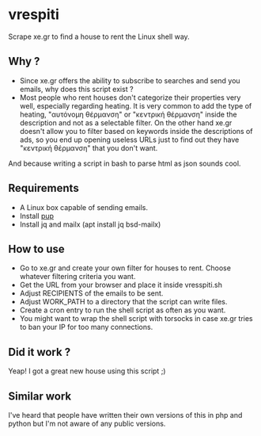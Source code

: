 # vrespiti

Scrape xe.gr to find a house to rent the Linux shell way.

## Why ?

- Since xe.gr offers the ability to subscribe to searches and send you emails, why does this script exist ?
- Most people who rent houses don't categorize their properties very well, especially regarding heating. It is
very common to add the type of heating, "αυτόνομη θέρμανση" or "κεντρική θέρμανση" inside the description and not
as a selectable filter. On the other hand xe.gr doesn't allow you to filter based on keywords inside the
descriptions of ads, so you end up opening useless URLs just to find out they have "κεντρική θέρμανση" that you
don't want.

And because writing a script in bash to parse html as json sounds cool.

## Requirements

 * A Linux box capable of sending emails.
 * Install [pup](https://github.com/ericchiang/pup)
 * Install jq and mailx (apt install jq bsd-mailx)

## How to use

 * Go to xe.gr and create your own filter for houses to rent. Choose whatever filtering criteria you want.
 * Get the URL from your browser and place it inside vresspiti.sh
 * Adjust RECIPIENTS of the emails to be sent.
 * Adjust WORK_PATH to a directory that the script can write files.
 * Create a cron entry to run the shell script as often as you want.
 * You might want to wrap the shell script with torsocks in case xe.gr tries to ban your IP for too many connections.

## Did it work ?

Yeap! I got a great new house using this script ;)

## Similar work

I've heard that people have written their own versions of this in php and python but I'm not aware of any public versions.

